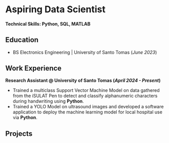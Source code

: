 # Aspiring Data Scientist

#### Technical Skills: Python, SQL, MATLAB

## Education
- BS Electronics Engineering | University of Santo Tomas (_June 2023_)								       		

## Work Experience
**Research Assistant @ University of Santo Tomas (_April 2024 - Present_)**
- Trained a multiclass Support Vector Machine Model on data gathered from the iSULAT Pen to detect and classify alphanumeric characters during handwriting using **Python**. 
- Trained a YOLO Model on ultrasound images and developed a software application to deploy the machine learning model for local hospital use via **Python**.

## Projects
